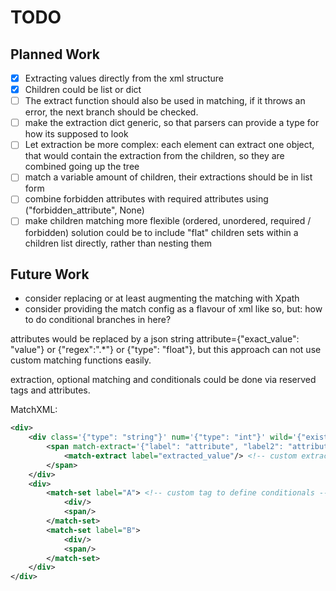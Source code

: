 # TODO

## Planned Work

- [x] Extracting values directly from the xml structure
- [x] Children could be list or dict
- [ ] The extract function should also be used in matching, if it throws an error, the next branch should be checked.
- [ ] make the extraction dict generic, so that parsers can provide a type for how its supposed to look
- [ ] Let extraction be more complex: each element can extract one object, that would contain the extraction from the children, so they are combined going up the tree
- [ ] match a variable amount of children, their extractions should be in list form
- [ ] combine forbidden attributes with required attributes using ("forbidden_attribute", None)
- [ ] make children matching more flexible (ordered, unordered, required / forbidden)
  solution could be to include "flat" children sets within a children list directly, rather than nesting them

## Future Work

- consider replacing or at least augmenting the matching with Xpath
- consider providing the match config as a flavour of xml like so, but: how to do conditional branches in here?

attributes would be replaced by a json string
attribute={"exact_value": "value"} or {"regex":".*"} or {"type": "float"}, but this approach can not use custom
matching functions easily.

extraction, optional matching and conditionals could be done via reserved tags and attributes.

MatchXML:
```xml
<div>
    <div class='{"type": "string"}' num='{"type": "int"}' wild='{"exists": true}'>
        <span match-extract='{"label": "attribute", "label2": "attribute2"}'>
            <match-extract label="extracted_value"/> <!-- custom extract tag -->
        </span>
    </div>
    <div>
        <match-set label="A"> <!-- custom tag to define conditionals -->
            <div/>
            <span/>
        </match-set>
        <match-set label="B">
            <div/>
            <span/>
        </match-set>
    </div>
</div>
```
